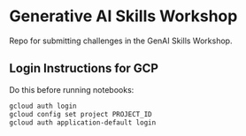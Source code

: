 # Generative AI Skills Workshop
Repo for submitting challenges in the GenAI Skills Workshop.

## Login Instructions for GCP
Do this before running notebooks:

```bash
gcloud auth login
gcloud config set project PROJECT_ID
gcloud auth application-default login
```